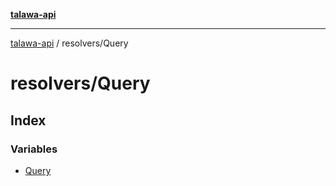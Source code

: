 [**talawa-api**](../../README.md)

***

[talawa-api](../../modules.md) / resolvers/Query

# resolvers/Query

## Index

### Variables

- [Query](variables/Query.md)
